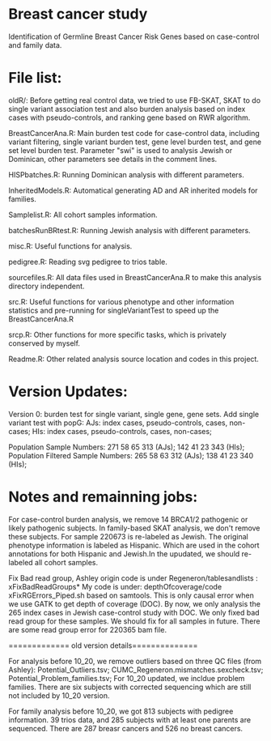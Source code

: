 # Breast cancer study
Identification of Germline Breast Cancer Risk Genes based on case-control and family data.

# File list:
oldR/:	Before getting real control data, we tried to use FB-SKAT, SKAT to do single variant association test and also burden analysis based on index cases with pseudo-controls, and ranking gene based on RWR algorithm. 

BreastCancerAna.R:	Main burden test code for case-control data, including variant filtering, single variant burden test, gene level burden test, and gene set level burden test. Parameter "swi" is used to analysis Jewish or Dominican, other parameters see details in the comment lines.

HISPbatches.R:	Running Dominican analysis with different parameters.

InheritedModels.R:	Automatical generating AD and AR inherited models for families.

Samplelist.R:	All cohort samples information. 

batchesRunBRtest.R:	Running Jewish analysis with different parameters.

misc.R:	Useful functions for analysis.

pedigree.R:	Reading svg pedigree to trios table.

sourcefiles.R:	All data files used in BreastCancerAna.R to make this analysis directory independent.

src.R:	Useful functions for various phenotype and other information statistics and pre-running for singleVariantTest to speed up the BreastCancerAna.R

srcp.R:	 Other functions for more specific tasks, which is privately conserved by myself.

Readme.R:	Other related analysis source location and codes in this project. 


# Version Updates:

Version 0: burden test for single variant, single gene, gene sets. Add single variant test with popG: AJs: index cases, pseudo-controls, cases, non-cases; HIs: index cases, pseudo-controls, cases, non-cases; 

Population Sample Numbers: 271 58 65 313 (AJs); 142 41 23 343 (HIs);
Population Filtered Sample Numbers: 265 58 63 312 (AJs); 138 41 23 340 (HIs);

# Notes and remainning jobs:

For case-control burden analysis, we remove 14 BRCA1/2 pathogenic or likely pathogenic subjects. In family-based SKAT analysis, we don't remove these subjects.
For sample 220673 is re-labeled as Jewish. The original phenotype information is labeled as Hispanic. Which are used in the cohort annotations for both Hispanic and Jewish.In the upudated, we should re-labeled all cohort samples.

Fix Bad read group, Ashley origin code is under Regeneron/tablesandlists : xFixBadReadGroups\*
My code is under: depthOfcoverage/code xFixRGErrors_Piped.sh based on samtools.
This is only causal error when we use GATK to get depth of coverage (DOC). By now, we only analysis the 265 index cases in Jewish case-control study with DOC. We only fixed bad read group for these samples. We should fix for all samples in future. 
There are some read group error for 220365 bam file.

============= old version details==============

For analysis before 10_20, we remove outliers based on three QC files (from Ashley): Potential_Outliers.tsv; CUMC_Regeneron.mismatches.sexcheck.tsv; Potential_Problem_families.tsv; For 10_20 updated, we incldue problem families. There are six subjects with corrected sequencing which are still not included by 10_20 version.

For family analysis before 10_20, we got 813 subjects with pedigree information. 39 trios data, and 285 subjects with at least one parents are sequenced. There are 287 breasr cancers and 526 no breast cancers.

